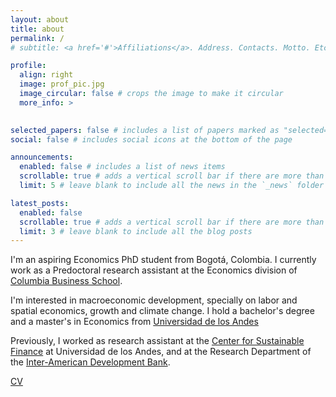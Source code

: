 ```yaml
---
layout: about
title: about
permalink: /
# subtitle: <a href='#'>Affiliations</a>. Address. Contacts. Motto. Etc.

profile:
  align: right
  image: prof_pic.jpg
  image_circular: false # crops the image to make it circular
  more_info: >
    

selected_papers: false # includes a list of papers marked as "selected={true}"
social: false # includes social icons at the bottom of the page

announcements:
  enabled: false # includes a list of news items
  scrollable: true # adds a vertical scroll bar if there are more than 3 news items
  limit: 5 # leave blank to include all the news in the `_news` folder

latest_posts:
  enabled: false
  scrollable: true # adds a vertical scroll bar if there are more than 3 new posts items
  limit: 3 # leave blank to include all the blog posts
---
```


I'm an aspiring Economics PhD student from Bogotá, Colombia. I currently work as a Predoctoral research assistant at the Economics division of [Columbia Business School](https://www.gsb.columbia.edu/). 

I'm interested in macroeconomic development, specially on labor and spatial economics, growth and climate change. I hold a bachelor's degree and a master's in Economics from [Universidad de los Andes](https://economia.uniandes.edu.co/)

Previously, I worked as research assistant at the [Center for Sustainable Finance](https://cfs.uniandes.edu.co/es/) at Universidad de los Andes, and at the Research Department of the [Inter-American Development Bank](https://www.iadb.org/en/knowledge-resources/research-idb).

[CV](https://www.dropbox.com/scl/fi/cnrcxhzxv3veha1ilry6d/CV.pdf?rlkey=sbsz78731eyx6wbq3inae6b79&st=819u2t3z&dl=0)
